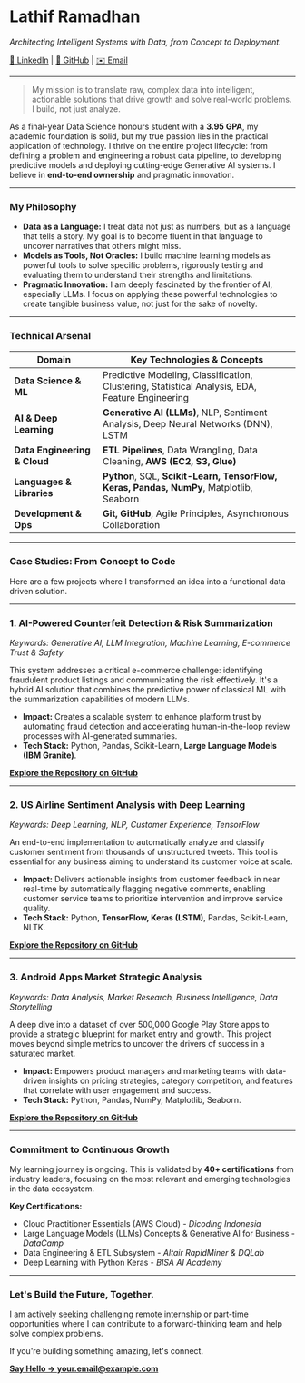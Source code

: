 # Lathif Ramadhan
*Architecting Intelligent Systems with Data, from Concept to Deployment.*

[💼 LinkedIn](https://www.linkedin.com/in/lathiframadhan/) | [👾 GitHub](https://github.com/LatiefDataVisionary) | [✉️ Email](mailto:your.email@example.com)

---

> My mission is to translate raw, complex data into intelligent, actionable solutions that drive growth and solve real-world problems. I build, not just analyze.

As a final-year Data Science honours student with a **3.95 GPA**, my academic foundation is solid, but my true passion lies in the practical application of technology. I thrive on the entire project lifecycle: from defining a problem and engineering a robust data pipeline, to developing predictive models and deploying cutting-edge Generative AI systems. I believe in **end-to-end ownership** and pragmatic innovation.

---

### My Philosophy

*   **Data as a Language:** I treat data not just as numbers, but as a language that tells a story. My goal is to become fluent in that language to uncover narratives that others might miss.
*   **Models as Tools, Not Oracles:** I build machine learning models as powerful tools to solve specific problems, rigorously testing and evaluating them to understand their strengths and limitations.
*   **Pragmatic Innovation:** I am deeply fascinated by the frontier of AI, especially LLMs. I focus on applying these powerful technologies to create tangible business value, not just for the sake of novelty.

---

### Technical Arsenal

| Domain                     | Key Technologies & Concepts                                      |
| -------------------------- | ---------------------------------------------------------------- |
| **Data Science & ML**        | Predictive Modeling, Classification, Clustering, Statistical Analysis, EDA, Feature Engineering |
| **AI & Deep Learning**       | **Generative AI (LLMs)**, NLP, Sentiment Analysis, Deep Neural Networks (DNN), LSTM |
| **Data Engineering & Cloud** | **ETL Pipelines**, Data Wrangling, Data Cleaning, **AWS (EC2, S3, Glue)** |
| **Languages & Libraries**  | **Python**, SQL, **Scikit-Learn, TensorFlow, Keras, Pandas, NumPy**, Matplotlib, Seaborn |
| **Development & Ops**      | **Git, GitHub**, Agile Principles, Asynchronous Collaboration     |

---

### Case Studies: From Concept to Code

Here are a few projects where I transformed an idea into a functional data-driven solution.

---

### 1. AI-Powered Counterfeit Detection & Risk Summarization
*Keywords: Generative AI, LLM Integration, Machine Learning, E-commerce Trust & Safety*

This system addresses a critical e-commerce challenge: identifying fraudulent product listings and communicating the risk effectively. It's a hybrid AI solution that combines the predictive power of classical ML with the summarization capabilities of modern LLMs.

*   **Impact:** Creates a scalable system to enhance platform trust by automating fraud detection and accelerating human-in-the-loop review processes with AI-generated summaries.
*   **Tech Stack:** Python, Pandas, Scikit-Learn, **Large Language Models (IBM Granite)**.

**[Explore the Repository on GitHub](https://github.com/LatiefDataVisionary/counterfeit-detection-capstone)**

---

### 2. US Airline Sentiment Analysis with Deep Learning
*Keywords: Deep Learning, NLP, Customer Experience, TensorFlow*

An end-to-end implementation to automatically analyze and classify customer sentiment from thousands of unstructured tweets. This tool is essential for any business aiming to understand its customer voice at scale.

*   **Impact:** Delivers actionable insights from customer feedback in near real-time by automatically flagging negative comments, enabling customer service teams to prioritize intervention and improve service quality.
*   **Tech Stack:** Python, **TensorFlow, Keras (LSTM)**, Pandas, Scikit-Learn, NLTK.

**[Explore the Repository on GitHub](https://github.com/LatiefDataVisionary/airline-sentiment-nlp-capstone)**

---

### 3. Android Apps Market Strategic Analysis
*Keywords: Data Analysis, Market Research, Business Intelligence, Data Storytelling*

A deep dive into a dataset of over 500,000 Google Play Store apps to provide a strategic blueprint for market entry and growth. This project moves beyond simple metrics to uncover the drivers of success in a saturated market.

*   **Impact:** Empowers product managers and marketing teams with data-driven insights on pricing strategies, category competition, and features that correlate with user engagement and success.
*   **Tech Stack:** Python, Pandas, NumPy, Matplotlib, Seaborn.

**[Explore the Repository on GitHub](https://github.com/LatiefDataVisionary/android-apps-market-research)**

---

### Commitment to Continuous Growth

My learning journey is ongoing. This is validated by **40+ certifications** from industry leaders, focusing on the most relevant and emerging technologies in the data ecosystem.

**Key Certifications:**
*   Cloud Practitioner Essentials (AWS Cloud) - *Dicoding Indonesia*
*   Large Language Models (LLMs) Concepts & Generative AI for Business - *DataCamp*
*   Data Engineering & ETL Subsystem - *Altair RapidMiner & DQLab*
*   Deep Learning with Python Keras - *BISA AI Academy*

---

### Let's Build the Future, Together.

I am actively seeking challenging remote internship or part-time opportunities where I can contribute to a forward-thinking team and help solve complex problems.

If you're building something amazing, let's connect.

**[Say Hello → your.email@example.com](mailto:your.email@example.com)**
